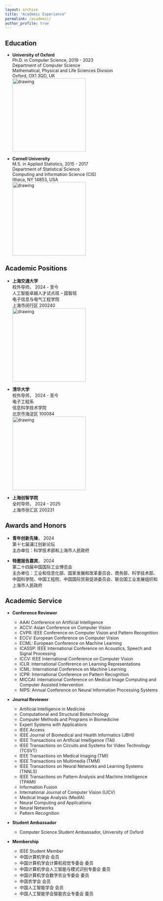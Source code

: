 ```yaml
---
layout: archive
title: "Academic Experience"
permalink: /academic/
author_profile: true
---
```

## Education
* **University of Oxford**   
  Ph.D. in Computer Science, 2019 - 2023  
  Department of Computer Science  
  Mathematical, Physical and Life Sciences Division  
  Oxford, OX1 3QD, UK  
  <a href="http://www.cs.ox.ac.uk/"><img src="https://eveningdong.github.io/images/oxford.png" alt="drawing" width="240px"/></a> 

* **Cornell University**  
  M.S. in Applied Statistics, 2015 - 2017  
  Department of Statistical Science  
  Computing and Information Science (CIS)  
  Ithaca, NY 14853, USA  
  <a href="https://cis.cornell.edu/cornell-computing-information-science/"><img src="https://eveningdong.github.io/images/cis.png" alt="drawing" width="240px"/></a> 

## Academic Positions  
* **上海交通大学**  
  校外导师， 2024 - 至今  
  人工智能卓越人才试点班 – 国智班  
  电子信息与电气工程学院  
  上海市闵行区 200240  
  <a><img src="https://eveningdong.github.io/images/sjtu.png" alt="drawing" width="240px"/></a>

* **清华大学**  
  校外导师， 2024 - 至今  
  电子工程系  
  信息科学技术学院  
  北京市海淀区 100084  
  <a><img src="https://eveningdong.github.io/images/tsinghua.jpg" alt="drawing" width="240px"/></a>  

* **上海创智学院**  
  全时导师， 2024 - 2025  
  上海市徐汇区 200231  
  

## Awards and Honors  
* **青年创新先锋**， 2024  
  第十七届浦江创新论坛  
  主办单位：科学技术部和上海市人民政府     

* **特邀报告嘉宾**， 2024  
  第二十四届中国国际工业博览会  
  主办单位：工业和信息化部、国家发展和改革委员会、商务部、科学技术部、中国科学院、中国工程院、中国国际贸易促进委员会、联合国工业发展组织和上海市人民政府

[//]: # (* **Department of Computer Science Scholarship**, University of Oxford, 2019 - 2022  )

[//]: # (* **President's PhD Scholarship**, Imperial College London, 2019 - 2023   )

[//]: # (* **FLock PhD Scholarship**, FLock.io, 2022-2023)

## Academic Service  
* **Conference Reviewer**  
  + AAAI Conference on Artificial Intelligence    
  + ACCV: Asian Conference on Computer Vision  
  + CVPR: IEEE Conference on Computer Vision and Pattern Recognition  
  + ECCV: European Conference on Computer Vision  
  + ECML: European Conference on Machine Learning    
  + ICASSP: IEEE International Conference on Acoustics, Speech and Signal Processing  
  + ICCV: IEEE International Conference on Computer Vision  
  + ICLR: International Conference on Learning Representations  
  + ICML: International Conference on Machine Learning  
  + ICPR: International Conference on Pattern Recognition  
  + MICCAI: International Conference on Medical Image Computing and Computer Assisted Intervention  
  + NIPS: Annual Conference on Neural Information Processing Systems  


* **Journal Reviewer**  
  + Artificial Intelligence in Medicine
  + Computational and Structural Biotechnology
  + Computer Methods and Programs in Biomedicine  
  + Expert Systems with Applications  
  + IEEE Access  
  + IEEE Journal of Biomedical and Health Informatics (JBHI)  
  + IEEE Transactions on Artificial Intelligence (TAI)  
  + IEEE Transactions on Circuits and Systems for Video Technology (TCSVT)  
  + IEEE Transactions on Medical Imaging (TMI)  
  + IEEE Transactions on Multimedia (TMM)  
  + IEEE Transactions on Neural Networks and Learning Systems (TNNLS)  
  + IEEE Transactions on Pattern Analysis and Machine Intelligence (TPAMI)  
  + Information Fusion  
  + International Journal of Computer Vision (IJCV)  
  + Medical Image Analysis (MedIA)  
  + Neural Computing and Applications  
  + Neural Networks  
  + Pattern Recognition  


* **Student Ambassador**  
  + Computer Science Student Ambassador, University of Oxford


* **Membership**   
  + IEEE Student Member
  + 中国计算机学会 会员
  + 中国计算机学会计算机视觉专委会 委员  
  + 中国计算机学会人工智能与模式识别专委会 委员  
  + 中国计算机学会数字农业专委会 委员  
  + 中国农学会 会员   
  + 中国人工智能学会 会员  
  + 中国人工智能学会智能农业专委会 委员  